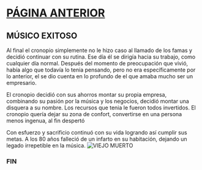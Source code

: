 # [PÁGINA ANTERIOR](RUTA2.md)
## MÚSICO EXITOSO
Al final el cronopio simplemente no le hizo caso al llamado de los famas y decidió continuar con su rutina. Ese día él se dirigía hacia su trabajo, como cualquier día normal.
Después del momento de preocupación que vivió, había algo que todavía lo tenia pensando, pero no era específicamente por lo anterior, el se dio cuenta en lo profundo de el que amaba mucho ser un empresario.

El cronopio decidió con sus ahorros montar su propia empresa, combinando su pasión por la música y los negocios, decidió montar una disquera a su nombre. Los recursos que tenia le fueron todos invertidos. El cronopio quería dejar su zona de confort, convertirse en una persona menos ingenua, al fin despertó

Con esfuerzo y sacrificio continuó con su vida logrando así cumplir sus metas. A los 80 años falleció de un infarto en su habitación, dejando un legado irrepetible en la música.
![VIEJO MUERTO](https://live.staticflickr.com/3212/3093176064_df516dd745_b.jpg)
### FIN